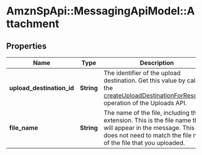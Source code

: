 # AmznSpApi::MessagingApiModel::Attachment

## Properties
Name | Type | Description | Notes
------------ | ------------- | ------------- | -------------
**upload_destination_id** | **String** | The identifier of the upload destination. Get this value by calling the [createUploadDestinationForResource](doc:uploads-api-reference#post-uploads2020-11-01uploaddestinationsresource) operation of the Uploads API. | 
**file_name** | **String** | The name of the file, including the extension. This is the file name that will appear in the message. This does not need to match the file name of the file that you uploaded. | 

